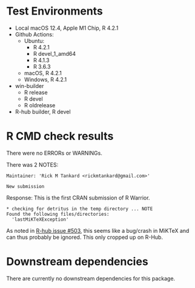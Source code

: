 # Test Environments

* Local macOS 12.4, Apple M1 Chip, R 4.2.1
* Github Actions:
  * Ubuntu:
    * R 4.2.1
    * R devel_1_amd64
    * R 4.1.3
    * R 3.6.3
  * macOS, R 4.2.1
  * Windows, R 4.2.1
* win-builder
  * R release
  * R devel
  * R oldrelease
* R-hub builder, R devel

# R CMD check results
There were no ERRORs or WARNINGs. 

There was 2 NOTES:
```
Maintainer: 'Rick M Tankard <rickmtankard@gmail.com>'

New submission
```
Response: This is the first CRAN submission of R Warrior. 


```
* checking for detritus in the temp directory ... NOTE
Found the following files/directories:
  'lastMiKTeXException'
```
As noted in [R-hub issue #503](https://github.com/r-hub/rhub/issues/503), this seems like a bug/crash in MiKTeX and can thus probably be ignored. This only cropped up on R-Hub. 

# Downstream dependencies
There are currently no downstream dependencies for this package.
